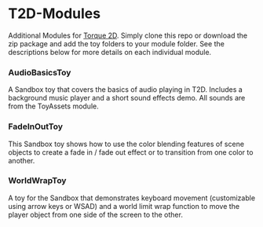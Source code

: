 T2D-Modules
===========

Additional Modules for [Torque 2D](https://github.com/GarageGames/Torque2D). Simply clone this repo or download the zip package and add the toy folders to your module folder. See the descriptions below for more details on each individual module.

### AudioBasicsToy ###

A Sandbox toy that covers the basics of audio playing in T2D. Includes a background music player and a short sound effects demo. All sounds are from the ToyAssets module.

### FadeInOutToy ###

This Sandbox toy shows how to use the color blending features of scene objects to create a fade in / fade out effect or to transition from one color to another.

### WorldWrapToy ###

A toy for the Sandbox that demonstrates keyboard movement (customizable using arrow keys or WSAD) and a world limit wrap function to move the player object from one side of the screen to the other.
